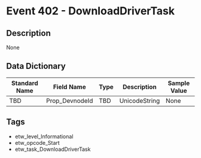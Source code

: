 # Event 402 - DownloadDriverTask

## Description
None

## Data Dictionary
|Standard Name|Field Name|Type|Description|Sample Value|
|---|---|---|---|---|
|TBD|Prop_DevnodeId|TBD|UnicodeString|None|None|

## Tags
* etw_level_Informational
* etw_opcode_Start
* etw_task_DownloadDriverTask